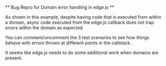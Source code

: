 ** Bug Repro for Domain error handling in edge.js **

As shown in this example, despite having code that is executed from within
a domain, async code executed from the edge.js callback does not trap errors
within the domain as expected.

You can comment/uncomment the 3 test scenarios to see how things behave with
errors thrown at different points in the callstack.

It seems like edge.js needs to do some additional work when domains are present.